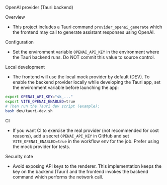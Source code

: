 OpenAI provider (Tauri backend)

Overview

- This project includes a Tauri command `provider_openai_generate` which the frontend may call to generate assistant responses using OpenAI.

Configuration

- Set the environment variable `OPENAI_API_KEY` in the environment where the Tauri backend runs. Do NOT commit this value to source control.

Local development

- The frontend will use the local mock provider by default (DEV). To enable the backend provider locally while developing the Tauri app, set the environment variable before launching the app:

```bash
export OPENAI_API_KEY="sk_..."
export VITE_OPENAI_ENABLED=true
# Then run the Tauri dev script (example):
bash dev/tauri-dev.sh
```

CI

- If you want CI to exercise the real provider (not recommended for cost reasons), add a secret `OPENAI_API_KEY` in GitHub and set `VITE_OPENAI_ENABLED=true` in the workflow env for the job. Prefer using the mock provider for tests.

Security note

- Avoid exposing API keys to the renderer. This implementation keeps the key on the backend (Tauri) and the frontend invokes the backend command which performs the network call.
